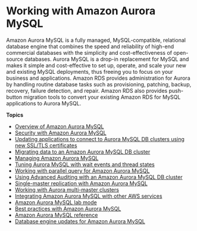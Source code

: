 # Working with Amazon Aurora MySQL<a name="Aurora.AuroraMySQL"></a><a name="mysql"></a>

Amazon Aurora MySQL is a fully managed, MySQL\-compatible, relational database engine that combines the speed and reliability of high\-end commercial databases with the simplicity and cost\-effectiveness of open\-source databases\. Aurora MySQL is a drop\-in replacement for MySQL and makes it simple and cost\-effective to set up, operate, and scale your new and existing MySQL deployments, thus freeing you to focus on your business and applications\. Amazon RDS provides administration for Aurora by handling routine database tasks such as provisioning, patching, backup, recovery, failure detection, and repair\. Amazon RDS also provides push\-button migration tools to convert your existing Amazon RDS for MySQL applications to Aurora MySQL\.

**Topics**
+ [Overview of Amazon Aurora MySQL](Aurora.AuroraMySQL.Overview.md)
+ [Security with Amazon Aurora MySQL](AuroraMySQL.Security.md)
+ [Updating applications to connect to Aurora MySQL DB clusters using new SSL/TLS certificates](ssl-certificate-rotation-aurora-mysql.md)
+ [Migrating data to an Amazon Aurora MySQL DB cluster](AuroraMySQL.Migrating.md)
+ [Managing Amazon Aurora MySQL](AuroraMySQL.Managing.md)
+ [Tuning Aurora MySQL with wait events and thread states](AuroraMySQL.Managing.Tuning.md)
+ [Working with parallel query for Amazon Aurora MySQL](aurora-mysql-parallel-query.md)
+ [Using Advanced Auditing with an Amazon Aurora MySQL DB cluster](AuroraMySQL.Auditing.md)
+ [Single\-master replication with Amazon Aurora MySQL](AuroraMySQL.Replication.md)
+ [Working with Aurora multi\-master clusters](aurora-multi-master.md)
+ [Integrating Amazon Aurora MySQL with other AWS services](AuroraMySQL.Integrating.md)
+ [Amazon Aurora MySQL lab mode](AuroraMySQL.Updates.LabMode.md)
+ [Best practices with Amazon Aurora MySQL](AuroraMySQL.BestPractices.md)
+ [Amazon Aurora MySQL reference](AuroraMySQL.Reference.md)
+ [Database engine updates for Amazon Aurora MySQL](AuroraMySQL.Updates.md)